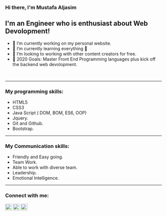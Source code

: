### Hi there, I'm Mustafa Aljasim

## I'm an Engineer who is enthusiast about Web Devolopment!

- 🔭 I’m currently working on my personal website.
- 🌱 I’m currently learning everything 🤣
- 👯 I’m looking to working with other content creators for free.
- 🥅 2020 Goals: Master Front End Programming languages plus kick off the backend web devolopment.

<br />

---

### My programming skills:

- HTML5
- CSS3
- Java Script ( DOM, BOM, ES6, OOP)
- Jquery.
- Git and Github.
- Bootstrap.

---

### My Communication skills:

- Friendly and Easy going.
- Team Work.
- Able to work with diverse team.
- Leadership.
- Emotional Intelligence.

---

### Connect with me:

[<img align="left" alt="codeSTACKr | YouTube" width="22px" src="https://cdn.jsdelivr.net/npm/simple-icons@v3/icons/youtube.svg" />][youtube]
[<img align="left" alt="codeSTACKr | Twitter" width="22px" src="https://cdn.jsdelivr.net/npm/simple-icons@v3/icons/twitter.svg" />][twitter]
[<img align="left" alt="codeSTACKr | LinkedIn" width="22px" src="https://cdn.jsdelivr.net/npm/simple-icons@v3/icons/linkedin.svg" />][linkedin]

[twitter]: https://twitter.com/MustafaAlJassim?lang=en
[youtube]: https://www.youtube.com/channel/UCWnWoLgdMugPX-effdPSLyQ?view_as=subscriber
[linkedin]: https://www.linkedin.com/in/mustafa-al-jasim-1ba40884/
